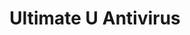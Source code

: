 ---
title: Ultimate U Antivirus
developer: MrPaul
image: UltimateUAntivirus.jpg
link: https://play.google.com/store/apps/details?id=com.ap.uAntivirus
android: https://play.google.com/store/apps/details?id=com.ap.uAntivirus
---